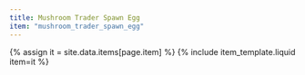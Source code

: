 ```yaml
---
title: Mushroom Trader Spawn Egg
item: "mushroom_trader_spawn_egg"
---
```


{% assign it = site.data.items[page.item] %}
{% include item_template.liquid item=it %}

